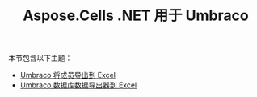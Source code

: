 ﻿---
title: Aspose.Cells .NET 用于 Umbraco
type: docs
weight: 30
url: /zh/net/aspose-cells-net-for-umbraco/
---
本节包含以下主题：

- [Umbraco 将成员导出到 Excel](/cells/zh/net/umbraco-export-members-to-excel/)
- [Umbraco 数据库数据导出器到 Excel](/cells/zh/net/umbraco-database-data-exporter-to-excel/)
